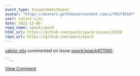 ```yaml
---
event_type: IssueCommentEvent
avatar: "https://avatars.githubusercontent.com/u/78173810?"
user: salotz-sitx
date: 2022-11-08
repo_name: spack/spack
html_url: https://github.com/spack/spack/issues/21590
repo_url: https://github.com/spack/spack
---
```


<a href='https://github.com/salotz-sitx' target='_blank'>salotz-sitx</a> commented on issue <a href='https://github.com/spack/spack/issues/21590' target='_blank'>spack/spack#21590</a>.

<small>```...</small>

<a href='https://github.com/spack/spack/issues/21590' target='_blank'>View Comment</a>
